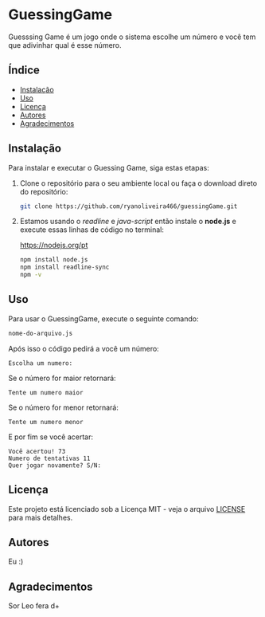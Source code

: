# GuessingGame

Guesssing Game é um jogo onde o sistema escolhe um número e você tem que adivinhar qual é esse número.

## Índice

- [Instalação](#instalação)
- [Uso](#uso)
- [Licença](#licença)
- [Autores](#autores)
- [Agradecimentos](#agradecimentos)

## Instalação

Para instalar e executar o Guessing Game, siga estas etapas:

1. Clone o repositório para o seu ambiente local ou faça o download direto do repositório:

    ```bash
    git clone https://github.com/ryanoliveira466/guessingGame.git
    ```

2. Estamos usando o *readline* e *java-script* então instale o **node.js** e execute essas linhas de código no terminal:

    
    https://nodejs.org/pt
    ```bash
    npm install node.js
    npm install readline-sync
    npm -v
    ```
    


## Uso

Para usar o GuessingGame, execute o seguinte comando:

```bash
nome-do-arquivo.js
```

Após isso o código pedirá a você um número:

```plaintext
Escolha um numero: 
```

Se o número for maior retornará:
 ```
Tente um numero maior
```

Se o número for menor retornará:

```
Tente um numero menor
```

E por fim se você acertar:

```
Você acertou! 73
Numero de tentativas 11
Quer jogar novamente? S/N:
```


## Licença

Este projeto está licenciado sob a Licença MIT - veja o arquivo [LICENSE](https://choosealicense.com/licenses/mit/) para mais detalhes.

## Autores

Eu   :)

## Agradecimentos

Sor Leo fera d+
```
